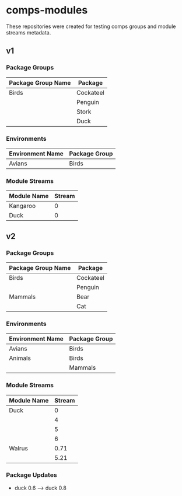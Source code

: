 # comps-modules
These repositories were created for testing comps groups and module streams metadata.

## v1

### Package Groups
| Package Group Name | Package |
|--|--|
| Birds | Cockateel |
|       | Penguin |
|       | Stork |
|       | Duck |

 ### Environments
| Environment Name | Package Group |
|--|--|
| Avians | Birds |

### Module Streams
|Module Name| Stream  |
|--|--|
| Kangaroo | 0 |
| Duck     | 0 |

## v2

### Package Groups
| Package Group Name | Package |
|--|--|
| Birds | Cockateel |
|       | Penguin |
| Mammals | Bear |
|         | Cat |

 ### Environments
| Environment Name | Package Group |
|--|--|
| Avians | Birds |
| Animals | Birds |
|         | Mammals |

### Module Streams
|Module Name| Stream  |
|--|--|
| Duck | 0 |
|      | 4 |
|      | 5 |
|      | 6 |
| Walrus | 0.71 |
|        | 5.21 |

### Package Updates
- duck 0.6 --> duck 0.8
